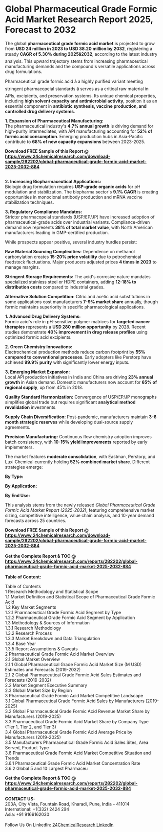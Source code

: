 <h1>Global Pharmaceutical Grade Formic Acid Market Research Report 2025, Forecast to 2032</h1><p>The global <strong>pharmaceutical grade formic acid market</strong> is projected to grow from <strong>USD 24 million in 2023 to USD 38.20 million by 2032</strong>, registering a steady <strong>CAGR of 5.30% during 2025â2032</strong>, according to the latest industry analysis. This upward trajectory stems from increasing pharmaceutical manufacturing demands and the compound's versatile applications across drug formulations.</p><p>Pharmaceutical grade formic acid â a highly purified variant meeting stringent pharmacopeial standards â serves as a critical raw material in APIs, excipients, and preservation systems. Its unique chemical properties, including <strong>high solvent capacity and antimicrobial activity</strong>, position it as an essential component in <strong>antibiotic synthesis, vaccine production, and controlled drug delivery systems</strong>.</p><p><strong>1. Expansion of Pharmaceutical Manufacturing:</strong><br>
The pharmaceutical industry's <strong>4.7% annual growth</strong> is driving demand for high-purity intermediates, with API manufacturing accounting for <strong>52% of formic acid consumption</strong>. Emerging production hubs in Asia-Pacific contribute to <strong>68% of new capacity expansions</strong> between 2023-2025.</p><div><b>Download FREE Sample of this Report @ 
            <a href="https://www.24chemicalresearch.com/download-sample/282202/global-pharmaceutical-grade-formic-acid-market-2025-2032-884">
            https://www.24chemicalresearch.com/download-sample/282202/global-pharmaceutical-grade-formic-acid-market-2025-2032-884</a></b></div><br><p><strong>2. Increasing Biopharmaceutical Applications:</strong><br>
Biologic drug formulation requires <strong>USP-grade organic acids</strong> for pH modulation and stabilization. The biopharma sector's <strong>9.1% CAGR</strong> is creating opportunities in monoclonal antibody production and mRNA vaccine stabilization techniques.</p><p><strong>3. Regulatory Compliance Mandates:</strong><br>
Stricter pharmacopeial standards (USP/EP/JP) have increased adoption of pharmaceutical-grade acids over industrial variants. Compliance-driven demand now represents <strong>38% of total market value</strong>, with North American manufacturers leading in GMP-certified production.</p><p>While prospects appear positive, several industry hurdles persist:</p><p><strong>Raw Material Sourcing Complexities:</strong> Dependence on methanol carbonylation creates <strong>15-20% price volatility</strong> due to petrochemical feedstock fluctuations. Major producers adjusted prices <strong>4 times in 2023</strong> to manage margins.</p><p><strong>Stringent Storage Requirements:</strong> The acid's corrosive nature mandates specialized stainless steel or HDPE containers, adding <strong>12-18% to distribution costs</strong> compared to industrial grades.</p><p><strong>Alternative Solution Competition:</strong> Citric and acetic acid substitutions in some applications cost manufacturers <strong>7-9% market share</strong> annually, though formic maintains superiority in specific pharmacological applications.</p><p><strong>1. Advanced Drug Delivery Systems:</strong><br>
Formic acid's role in pH-sensitive polymer matrices for <strong>targeted cancer therapies</strong> represents a <strong>USD 280 million opportunity</strong> by 2028. Recent studies demonstrate <strong>40% improvement in drug release profiles</strong> using optimized formic acid excipients.</p><p><strong>2. Green Chemistry Innovations:</strong><br>
Electrochemical production methods reduce carbon footprint by <strong>55% compared to conventional processes</strong>. Early adopters like Perstorp have achieved <strong>99.9% purity</strong> with significantly lower energy inputs.</p><p><strong>3. Emerging Market Expansion:</strong><br>
Local API production initiatives in India and China are driving <strong>23% annual growth</strong> in Asian demand. Domestic manufacturers now account for <strong>65% of regional supply</strong>, up from 45% in 2018.</p><p><strong>Quality Standard Harmonization:</strong> Convergence of USP/EP/JP monographs simplifies global trade but requires significant <strong>analytical method revalidation</strong> investments.</p><p><strong>Supply Chain Diversification:</strong> Post-pandemic, manufacturers maintain <strong>3-6 month strategic reserves</strong> while developing dual-source supply agreements.</p><p><strong>Precision Manufacturing:</strong> Continuous flow chemistry adoption improves batch consistency, with <strong>10-15% yield improvements</strong> reported by early implementers.</p><p>The market features <strong>moderate consolidation</strong>, with Eastman, Perstorp, and Luxi Chemical currently holding <strong>52% combined market share</strong>. Different strategies emerge:</p><p><strong>By Type:</strong></p><p><strong>By Application:</strong></p><p><strong>By End Use:</strong></p><p>This analysis stems from the newly released <em>Global Pharmaceutical Grade Formic Acid Market Report (2025-2032)</em>, featuring comprehensive market sizing, competitive intelligence, value chain analysis, and 10-year demand forecasts across 25 countries.</p><div><b>Download FREE Sample of this Report @ 
            <a href="https://www.24chemicalresearch.com/download-sample/282202/global-pharmaceutical-grade-formic-acid-market-2025-2032-884">
            https://www.24chemicalresearch.com/download-sample/282202/global-pharmaceutical-grade-formic-acid-market-2025-2032-884</a></b></div><br><div><b>Get the Complete Report & TOC @ 
            <a href="https://www.24chemicalresearch.com/reports/282202/global-pharmaceutical-grade-formic-acid-market-2025-2032-884">
            https://www.24chemicalresearch.com/reports/282202/global-pharmaceutical-grade-formic-acid-market-2025-2032-884</a></b></div><br>
            <b>Table of Content:</b><p>Table of Contents<br />
1 Research Methodology and Statistical Scope<br />
1.1 Market Definition and Statistical Scope of Pharmaceutical Grade Formic Acid<br />
1.2 Key Market Segments<br />
1.2.1 Pharmaceutical Grade Formic Acid Segment by Type<br />
1.2.2 Pharmaceutical Grade Formic Acid Segment by Application<br />
1.3 Methodology & Sources of Information<br />
1.3.1 Research Methodology<br />
1.3.2 Research Process<br />
1.3.3 Market Breakdown and Data Triangulation<br />
1.3.4 Base Year<br />
1.3.5 Report Assumptions & Caveats<br />
2 Pharmaceutical Grade Formic Acid Market Overview<br />
2.1 Global Market Overview<br />
2.1.1 Global Pharmaceutical Grade Formic Acid Market Size (M USD) Estimates and Forecasts (2019-2032)<br />
2.1.2 Global Pharmaceutical Grade Formic Acid Sales Estimates and Forecasts (2019-2032)<br />
2.2 Market Segment Executive Summary<br />
2.3 Global Market Size by Region<br />
3 Pharmaceutical Grade Formic Acid Market Competitive Landscape<br />
3.1 Global Pharmaceutical Grade Formic Acid Sales by Manufacturers (2019-2025)<br />
3.2 Global Pharmaceutical Grade Formic Acid Revenue Market Share by Manufacturers (2019-2025)<br />
3.3 Pharmaceutical Grade Formic Acid Market Share by Company Type (Tier 1, Tier 2, and Tier 3)<br />
3.4 Global Pharmaceutical Grade Formic Acid Average Price by Manufacturers (2019-2025)<br />
3.5 Manufacturers Pharmaceutical Grade Formic Acid Sales Sites, Area Served, Product Type<br />
3.6 Pharmaceutical Grade Formic Acid Market Competitive Situation and Trends<br />
3.6.1 Pharmaceutical Grade Formic Acid Market Concentration Rate<br />
3.6.2 Global 5 and 10 Largest Pharmaceu</p><div><b>Get the Complete Report & TOC @ 
            <a href="https://www.24chemicalresearch.com/reports/282202/global-pharmaceutical-grade-formic-acid-market-2025-2032-884">
            https://www.24chemicalresearch.com/reports/282202/global-pharmaceutical-grade-formic-acid-market-2025-2032-884</a></b></div><br><b>CONTACT US:</b><br>
            203A, City Vista, Fountain Road, Kharadi, Pune, India - 411014<br>
            International: +1(332) 2424 294<br>
            Asia: +91 9169162030 <br><br>
            Follow Us On LinkedIn: <a href="https://www.linkedin.com/company/24chemicalresearch/">24ChemicalResearch LinkedIn</a>